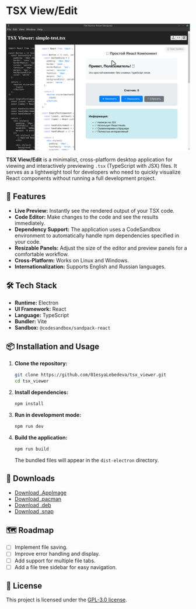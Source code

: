 # TSX View/Edit

![TSX View/Edit Screenshot](https://github.com/01esyaLebedeva/tsx_viewer/blob/7eb05d71a16647c4a9a5a6cd98b48c17cbf7274c/docs/images/screen_03_TSX_edit.png?raw=true)

**TSX View/Edit** is a minimalist, cross-platform desktop application for viewing and interactively previewing `.tsx` (TypeScript with JSX) files. It serves as a lightweight tool for developers who need to quickly visualize React components without running a full development project.

## 🚀 Features

*   **Live Preview:** Instantly see the rendered output of your TSX code.
*   **Code Editor:** Make changes to the code and see the results immediately.
*   **Dependency Support:** The application uses a CodeSandbox environment to automatically handle npm dependencies specified in your code.
*   **Resizable Panels:** Adjust the size of the editor and preview panels for a comfortable workflow.
*   **Cross-Platform:** Works on Linux and Windows.
*   **Internationalization:** Supports English and Russian languages.

## 🛠️ Tech Stack

*   **Runtime:** Electron
*   **UI Framework:** React
*   **Language:** TypeScript
*   **Bundler:** Vite
*   **Sandbox:** `@codesandbox/sandpack-react`

## 📦 Installation and Usage

1.  **Clone the repository:**
    ```bash
    git clone https://github.com/01esyaLebedeva/tsx_viewer.git
    cd tsx_viewer
    ```

2.  **Install dependencies:**
    ```bash
    npm install
    ```

3.  **Run in development mode:**
    ```bash
    npm run dev
    ```

4.  **Build the application:**
    ```bash
    npm run build
    ```
    The bundled files will appear in the `dist-electron` directory.

## 💾 Downloads

*   [Download .AppImage](https://github.com/01esyaLebedeva/tsx_viewer/releases/download/v1.0.3/tsx-viewer-1.0.3.AppImage)
*   [Download .pacman](https://github.com/01esyaLebedeva/tsx_viewer/releases/download/v1.0.3/tsx-viewer-1.0.3.pacman)
*   [Download .deb](https://github.com/01esyaLebedeva/tsx_viewer/releases/download/v1.0.3/tsx-viewer_1.0.3_amd64.deb)
*   [Download .snap](https://github.com/01esyaLebedeva/tsx_viewer/releases/download/v1.0.3/tsx-viewer_1.0.3_amd64.snap)

## 🗺️ Roadmap

*   [ ] Implement file saving.
*   [ ] Improve error handling and display.
*   [ ] Add support for multiple file tabs.
*   [ ] Add a file tree sidebar for easy navigation.

## 📄 License

This project is licensed under the [GPL-3.0 license](LICENSE).
